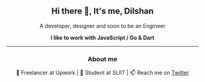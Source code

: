<p> 
  <h2 align='center' > Hi there 👋, It's me, Dilshan</h2> 
  <p align='center' >A developer, designer and soon to be an Engineer</p>  
</p> 
<p align='center'>
  <b>I like to work with JavaScript / Go & Dart</b>
</p>

<hr>
<h3 align='center'>About me</h3>
<p align='center'>🔭 Freelancer at Upwork | 🌱 Student at SLIIT | 📫 Reach me on <a href="https://twitter.com/Dillshan21">Twitter</a</p>
<!--
<p align='center'>
  <img src="https://github-readme-stats.vercel.app/api?username=mdilshan&count_private=true&show_icons=true&theme=tokyonight)](https://github.com/anuraghazra/github-readme-stats">
</p> -->
<!--
**mdilshan/mdilshan** is a ✨ _special_ ✨ repository because its `README.md` (this file) appears on your GitHub profile.

Here are some ideas to get you started:

- 🔭 I’m currently working on ...
- 🌱 I’m currently learning ...
- 👯 I’m looking to collaborate on ...
- 🤔 I’m looking for help with ...
- 💬 Ask me about ...
- 📫 How to reach me: ...
- 😄 Pronouns: ...
- ⚡ Fun fact: ...
-->
